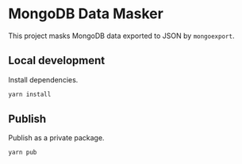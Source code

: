 # MongoDB Data Masker

This project masks MongoDB data exported to JSON by `mongoexport`.

## Local development

Install dependencies.

```sh
yarn install
```

## Publish

Publish as a private package.

```sh
yarn pub
```
